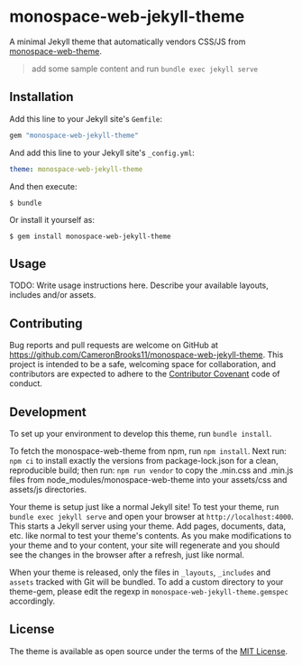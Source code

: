 # monospace-web-jekyll-theme

A minimal Jekyll theme that automatically vendors CSS/JS from [monospace-web-theme](https://npmjs.com/package/monospace-web-theme).

> add some sample content and run `bundle exec jekyll serve`

## Installation

Add this line to your Jekyll site's `Gemfile`:

```ruby
gem "monospace-web-jekyll-theme"
```

And add this line to your Jekyll site's `_config.yml`:

```yaml
theme: monospace-web-jekyll-theme
```

And then execute:

    $ bundle

Or install it yourself as:

    $ gem install monospace-web-jekyll-theme

## Usage

TODO: Write usage instructions here. Describe your available layouts, includes and/or assets.

## Contributing

Bug reports and pull requests are welcome on GitHub at https://github.com/CameronBrooks11/monospace-web-jekyll-theme. This project is intended to be a safe, welcoming space for collaboration, and contributors are expected to adhere to the [Contributor Covenant](https://www.contributor-covenant.org/) code of conduct.

## Development

To set up your environment to develop this theme, run `bundle install`.

To fetch the monospace-web-theme from npm, run `npm install`. Next run: `npm ci` to install exactly the versions from package-lock.json for a clean, reproducible build; then run: `npm run vendor` to copy the .min.css and .min.js files from node_modules/monospace-web-theme into your assets/css and assets/js directories.

Your theme is setup just like a normal Jekyll site! To test your theme, run `bundle exec jekyll serve` and open your browser at `http://localhost:4000`. This starts a Jekyll server using your theme. Add pages, documents, data, etc. like normal to test your theme's contents. As you make modifications to your theme and to your content, your site will regenerate and you should see the changes in the browser after a refresh, just like normal.

When your theme is released, only the files in `_layouts`, `_includes` and `assets` tracked with Git will be bundled.
To add a custom directory to your theme-gem, please edit the regexp in `monospace-web-jekyll-theme.gemspec` accordingly.

## License

The theme is available as open source under the terms of the [MIT License](https://opensource.org/licenses/MIT).
